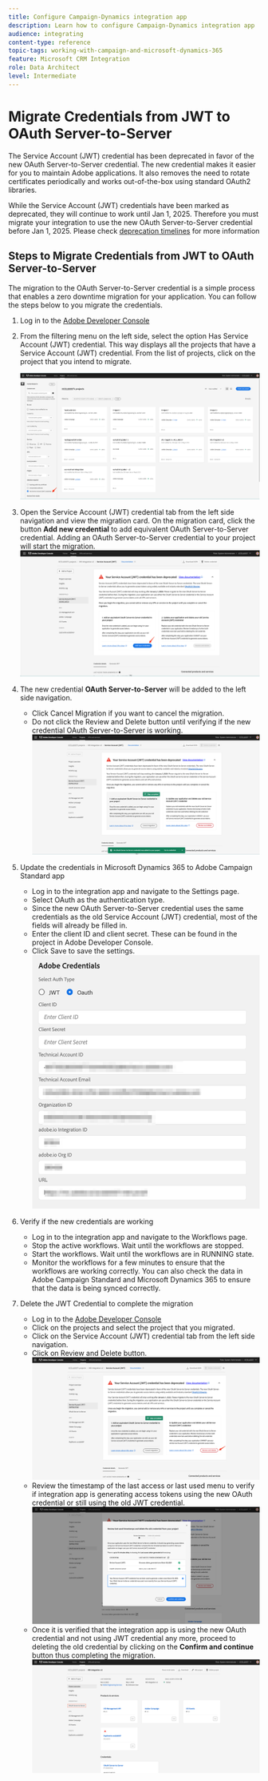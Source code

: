 ```yaml
---
title: Configure Campaign-Dynamics integration app
description: Learn how to configure Campaign-Dynamics integration app
audience: integrating
content-type: reference
topic-tags: working-with-campaign-and-microsoft-dynamics-365
feature: Microsoft CRM Integration
role: Data Architect
level: Intermediate
---
```

# Migrate Credentials from JWT to OAuth Server-to-Server

The Service Account (JWT) credential has been deprecated in favor of the new OAuth Server-to-Server credential. The new credential makes it easier for you to maintain Adobe applications. It also removes the need to rotate certificates periodically and works out-of-the-box using standard OAuth2 libraries. 

While the Service Account (JWT) credentials have been marked as deprecated, they will continue to work until Jan 1, 2025. Therefore you must migrate your  integration to use the new OAuth Server-to-Server credential before Jan 1, 2025. Please check [deprecation timelines](https://developer.adobe.com/developer-console/docs/guides/authentication/ServerToServerAuthentication/migration/#deperecation-timelines) for more information 

## Steps to Migrate Credentials from JWT to OAuth Server-to-Server

The migration to the OAuth Server-to-Server credential is a simple process that enables a zero downtime migration for your application. You can follow the steps below to you migrate the credentials.

1. Log in to the [Adobe Developer Console](https://developer.adobe.com/console)
2. From the filtering menu on the left side, select the option Has Service Account (JWT) credential. This way displays all the projects that have a Service Account (JWT) credential. From the list of projects, click on the project that you intend to migrate. 

    ![](assets/JwtToOAuthMigration1.png)

3. Open the Service Account (JWT) credential tab from the left side navigation and view the migration card. On the migration card, click the button **Add new credential** to add equivalent OAuth Server-to-Server credential. Adding an OAuth Server-to-Server credential to your project will start the migration. 
   ![](assets/JwtToOAuthMigration2.png)
4. The new credential **OAuth Server-to-Server** will be added to the left side navigation.
   * Click Cancel Migration if you want to cancel the migration.
   * Do not click the Review and Delete button until verifying if the new credential OAuth Server-to-Server is working. 
   ![](assets/JwtToOAuthMigration3.png)   
   
5. Update the credentials in Microsoft Dynamics 365 to Adobe Campaign Standard app
   * Log in to the integration app and navigate to the Settings page.
   * Select OAuth as the authentication type.
   * Since the new OAuth Server-to-Server credential uses the same credentials as the old Service Account (JWT) credential, most of the fields will already be filled in.
   * Enter the client ID and client secret. These can be found in the project in Adobe Developer Console.
   * Click Save to save the settings.
      ![](assets/JwtToOAuthMigration4.png)

6. Verify if the new credentials are working 
   * Log in to the integration app and navigate to the Workflows page.
   * Stop the active workflows. Wait until the workflows are stopped.
   * Start the workflows. Wait until the workflows are in RUNNING state.
   * Monitor the workflows for a few minutes to ensure that the workflows are working correctly. You can also check the data in Adobe Campaign Standard and Microsoft Dynamics 365 to ensure that the data is being synced correctly.

7. Delete the JWT Credential to complete the migration
   * Log in to the [Adobe Developer Console](https://developer.adobe.com/console)
   * Click on the projects and select the project that you migrated.
   * Click on the Service Account (JWT) credential tab from the left side navigation.
   * Click on Review and Delete button.
    ![](assets/JwtToOAuthMigration5.png)
   * Review the timestamp of the last access or last used menu to verify if integration app is generating access tokens using the new OAuth credential or still using the old JWT credential. 
    ![](assets/JwtToOAuthMigration6.png)
   * Once it is verified that the integration app is using the new OAuth credential and not using JWT credential any more, proceed to deleting the old credential by clicking on the **Confirm and continue** button thus completing the migration.
    ![](assets/JwtToOAuthMigration7.png)

